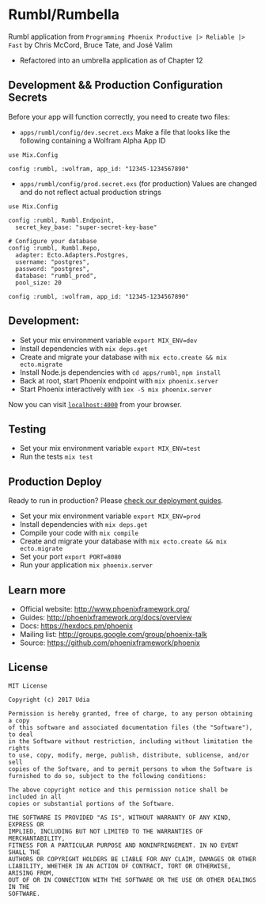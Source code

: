 # Rumbl/Rumbella

Rumbl application from `Programming Phoenix Productive |> Reliable |> Fast` by Chris McCord, Bruce Tate, and José Valim
* Refactored into an umbrella application as of Chapter 12

## Development && Production Configuration Secrets
Before your app will function correctly, you need to create two files:

  * `apps/rumbl/config/dev.secret.exs`
  Make a file that looks like the following containing a Wolfram Alpha App ID
  ```text
  use Mix.Config

  config :rumbl, :wolfram, app_id: "12345-1234567890"
  ```

  * `apps/rumbl/config/prod.secret.exs` (for production)
  Values are changed and do not reflect actual production strings
  ```text
  use Mix.Config

  config :rumbl, Rumbl.Endpoint,
    secret_key_base: "super-secret-key-base"

  # Configure your database
  config :rumbl, Rumbl.Repo,
    adapter: Ecto.Adapters.Postgres,
    username: "postgres",
    password: "postgres",
    database: "rumbl_prod",
    pool_size: 20

  config :rumbl, :wolfram, app_id: "12345-1234567890"
  ```


## Development:
  * Set your mix environment variable `export MIX_ENV=dev`
  * Install dependencies with `mix deps.get`
  * Create and migrate your database with `mix ecto.create && mix ecto.migrate`
  * Install Node.js dependencies with `cd apps/rumbl`, `npm install`
  * Back at root, start Phoenix endpoint with `mix phoenix.server`
  * Start Phoenix interactively with `iex -S mix phoenix.server`

Now you can visit [`localhost:4000`](http://localhost:4000) from your browser.

## Testing
  * Set your mix environment variable `export MIX_ENV=test`
  * Run the tests `mix test`

## Production Deploy
Ready to run in production? Please [check our deployment guides](http://www.phoenixframework.org/docs/deployment).

  * Set your mix environment variable `export MIX_ENV=prod`
  * Install dependencies with `mix deps.get`
  * Compile your code with `mix compile`
  * Create and migrate your database with `mix ecto.create && mix ecto.migrate`
  * Set your port `export PORT=8080`
  * Run your application `mix phoenix.server`

## Learn more

  * Official website: http://www.phoenixframework.org/
  * Guides: http://phoenixframework.org/docs/overview
  * Docs: https://hexdocs.pm/phoenix
  * Mailing list: http://groups.google.com/group/phoenix-talk
  * Source: https://github.com/phoenixframework/phoenix

## License

```text
MIT License

Copyright (c) 2017 Udia

Permission is hereby granted, free of charge, to any person obtaining a copy
of this software and associated documentation files (the "Software"), to deal
in the Software without restriction, including without limitation the rights
to use, copy, modify, merge, publish, distribute, sublicense, and/or sell
copies of the Software, and to permit persons to whom the Software is
furnished to do so, subject to the following conditions:

The above copyright notice and this permission notice shall be included in all
copies or substantial portions of the Software.

THE SOFTWARE IS PROVIDED "AS IS", WITHOUT WARRANTY OF ANY KIND, EXPRESS OR
IMPLIED, INCLUDING BUT NOT LIMITED TO THE WARRANTIES OF MERCHANTABILITY,
FITNESS FOR A PARTICULAR PURPOSE AND NONINFRINGEMENT. IN NO EVENT SHALL THE
AUTHORS OR COPYRIGHT HOLDERS BE LIABLE FOR ANY CLAIM, DAMAGES OR OTHER
LIABILITY, WHETHER IN AN ACTION OF CONTRACT, TORT OR OTHERWISE, ARISING FROM,
OUT OF OR IN CONNECTION WITH THE SOFTWARE OR THE USE OR OTHER DEALINGS IN THE
SOFTWARE.
```
